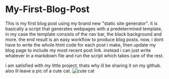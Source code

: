 # My-First-Blog-Post
This is my first blog post using my brand new "static site generator". it is basically a script that generates webpages with a predetermined template, in my case the template consists of the nav bar, the black background and more. the end result is an easy workflow to produce blog posts. now, i dont have to write the whole html code for each post i make, then update my blog page to include my most recent post link. instead i can just write whatever in a markdown file and run the script which takes care of the rest.

i am satisfied with my little project, thats why ill be sharing it on my github. also ill leave a pic of a cute cat. 
![cute cat](/media/catu.png)










